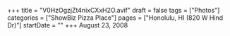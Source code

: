 +++
title = "V0HzOgzjZt4nixCXxH2O.avif"
draft = false
tags = ["Photos"]
categories = ["ShowBiz Pizza Place"]
pages = ["Honolulu, HI (820 W Hind Dr)"]
startDate = ""
+++
August 23, 2008
